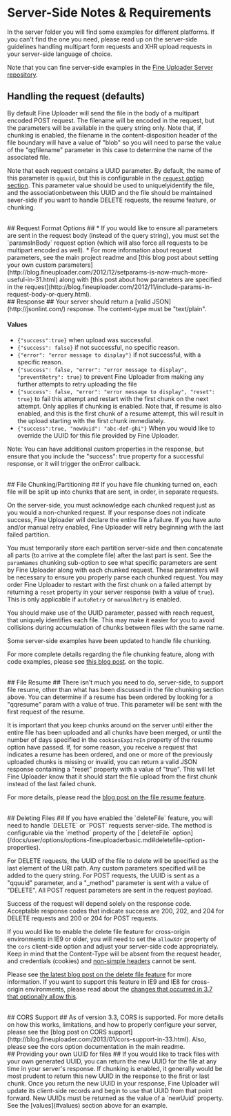 # Server-Side Notes & Requirements #

In the server folder you will find some examples for different platforms. If you can't find the one you need, please read up on the server-side guidelines handling multipart form requests and XHR upload requests in your server-side language of choice.

Note that you can fine server-side examples in the [Fine Uploader Server repository](https://github.com/Widen/fine-uploader-server).

## Handling the request (defaults) ##
By default Fine Uploader will send the file in the body of a multipart encoded POST request.  The filename will be encoded in
the request, but the parameters will be available in the query string only.  Note that, if chunking is enabled, the filename in the
content-disposition header of the file boundary will have a value of "blob" so you will need to parse the value of the "qqfilename"
parameter in this case to determine the name of the associated file.

Note that each request contains a UUID parameter.  By default, the name of this parameter is `qquuid`, but this is configurable
in the [`request` option section](/docs/user/options/options-fineuploaderbasic.md#request-option-properties).  This parameter value
should be used to uniquelyidentify the file, and the associationbetween this UUID and the file should be maintained
sever-side if you want to handle DELETE requests, the resume feature, or chunking.

<br/>
## Request Format Options ##
* If you would like to ensure all parameters are sent in the request body (instead of the query string), you
must set the `paramsInBody` request option (which will also force all requests to be multipart encoded as well).
* For more information about request parameters, see the main project readme and [this blog post about setting your own custom parameters](http://blog.fineuploader.com/2012/12/setparams-is-now-much-more-useful-in-31.html)
along with [this post about how parameters are specified in the request](http://blog.fineuploader.com/2012/11/include-params-in-request-body-or-query.html).

<br/>
## Response ##
Your server should return a [valid JSON](http://jsonlint.com/) response.  The content-type must be "text/plain".

#### Values ####
* `{"success":true}` when upload was successful.
* `{"success": false}` if not successful, no specific reason.
* `{"error": "error message to display"}` if not successful, with a specific reason.
* `{"success": false, "error": "error message to display", "preventRetry": true}` to prevent Fine Uploader from making
any further attempts to retry uploading the file
* `{"success": false, "error": "error message to display", "reset": true}` to fail this attempt and restart with the first chunk on the next attempt.  Only applies if chunking is enabled.
Note that, if resume is also enabled, and this is the first chunk of a resume attempt, this will result in the upload starting with the first chunk immediately.
* `{"success":true, "newUuid": "abc-def-ghi"}` When you would like to override the UUID for this file provided by Fine Uploader.

Note: You can have additional custom properties in the response, but ensure that you include the "success": true property for a successful response, or it will trigger the onError callback.

<br/>
## File Chunking/Partitioning ##
If you have file chunking turned on, each file will be split up into chunks that are sent, in order, in separate requests.

On the server-side, you must acknowledge each chunked request just as you would a non-chunked request.  If your response does
not indicate success, Fine Uploader will declare the entire file a failure.  If you have auto and/or manual retry enabled,
Fine Uploader will retry beginning with the last failed partition.

You must temporarily store each partition server-side and then concatenate all parts (to arrive at the complete file) after
the last part is sent.  See the `paramNames` chunking sub-option to see what specific parameters are sent by Fine Uploader
along with each chunked request.  These parameters will be necessary to ensure you properly parse each chunked request.  You may
order Fine Uploader to restart with the first chunk on a failed attempt by returning a `reset` property in your server response
(with a value of `true`).  This is only applicable if `autoRetry` or `manualRetry` is enabled.

You should make use of the UUID parameter, passed with reach request, that uniquely identifies each file.  This may make it easier for you
to avoid collisions during accumulation of chunks between files with the same name.

Some server-side examples have been updated to handle file chunking.

For more complete details regarding the file chunking feature, along with code examples, please see [this blog post](http://blog.fineuploader.com/2012/12/file-chunkingpartitioning-is-now.html).
on the topic.

<br/>
## File Resume ##
There isn't much you need to do, server-side, to support file resume, other than what has been discussed in the file chunking
section above.  You can determine if a resume has been ordered by looking for a "qqresume" param with a value of true.  This
parameter will be sent with the first request of the resume.

It is important that you keep chunks around on the server until either the entire file has been uploaded
and all chunks have been merged, or until the number of days specified in the `cookiesExpireIn` property of the resume option have
passed.  If, for some reason, you receive a request that indicates a resume has been ordered, and one or more of the previously uploaded
chunks is missing or invalid, you can return a valid JSON response containing a "reset" property with a value of "true".  This will
let Fine Uploader know that it should start the file upload from the first chunk instead of the last failed chunk.

For more details, please read the [blog post on the file resume feature](http://blog.fineuploader.com/2013/01/resume-failed-uploads-from-previous.html).

<br/>
## Deleting Files ##
If you have enabled the `deleteFile` feature, you will need to handle `DELETE` or `POST` requests server-side.  The method
is configurable via the `method` property of the [`deleteFile` option](/docs/user/options/options-fineuploaderbasic.md#deletefile-option-properties).

For DELETE  requests, the UUID of the file to delete will be specified as the last element of the URI path.  Any custom parameters
specified will be added to the query string.  For POST requests, the UUID is sent as a "qquuid" parameter, and a "_method"
parameter is sent with a value of "DELETE".  All POST request parameters are sent in the request payload.

Success of the request will depend solely on the response code.  Acceptable response codes that indicate success are 200,
202, and 204 for DELETE requests and 200 or 204 for POST requests.

If you would like to enable the delete file feature for cross-origin environments in IE9 or older, you will need to set
the `allowXdr` property of the `cors` client-side option and adjust your server-side code appropriately.  Keep in mind
that the Content-Type will be absent from the request header, and credentials (cookies) and [non-simple headers](http://www.w3.org/TR/cors/#simple-header)
cannot be sent.

Please see [the latest blog post on the delete file feature](http://blog.fineuploader.com/2013/06/delete-files-via-post-and-delete.html)
for more information.  If you want to support this feature in IE9 and IE8 for cross-origin environments, please
read about the [changes that occurred in 3.7 that optionally allow this](http://blog.fineuploader.com/2013/06/37-cross-origin-delete-file-support-for.html).

<br/>
## CORS Support ##
As of version 3.3, CORS is supported.  For more details on how this works, limitations, and how to properly configure your server,
please see the [blog post on CORS support](http://blog.fineuploader.com/2013/01/cors-support-in-33.html).  Also, please see the
cors option documentation in the main readme.

<br/>
## Providing your own UUID for files ##
If you would like to track files with your own generated UUID, you can return the new UUID for the file at any time in
your server's response.  If chunking is enabled, it generally would be most prudent to return this new UUID in the response
to the first or last chunk.  Once you return the new UUID in your response, Fine Uploader will update its client-side
records and begin to use that UUID from that point forward.  New UUIDs must be returned as the value of a `newUuid` property.
See the [values](#values) section above for an example.
